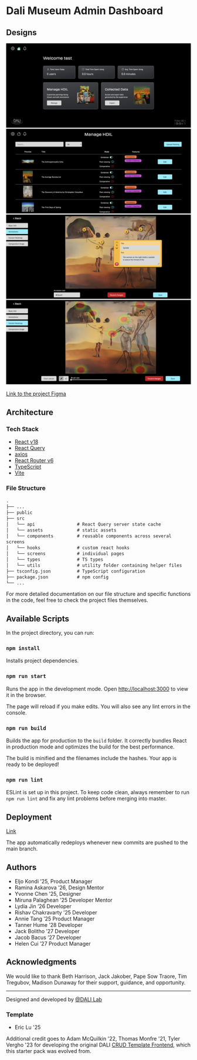 # Dali Museum Admin Dashboard

## Designs

![dashboard](./assets/screenshot1.png)
![paintings list](./assets/screenshot2.png)
![edit annotations page](./assets/screenshot3.png)
![edit curator heatmap page](./assets/screenshot4.png)

[Link to the project Figma](https://www.figma.com/design/7l2FM6Y7hF9YlxZY2JjmH1/Dali-Museum-25W)

## Architecture

### Tech Stack

- [React v18](https://reactjs.org/)
- [React Query](https://tanstack.com/query/v4/docs/framework/react/overview)
- [axios](https://github.com/axios/axios)
- [React Router v6](https://reactrouter.com/en/main)
- [TypeScript](https://www.typescriptlang.org/docs/)
- [Vite](https://vitejs.dev/)

### File Structure

    .
    ├── ...
    ├── public
    ├── src
    │   └── api                # React Query server state cache
    │   └── assets             # static assets
    │   └── components         # reusable components across several screens
    │   └── hooks              # custom react hooks
    │   └── screens            # individual pages
    │   └── types              # TS types
    │   └── utils              # utility folder containing helper files
    ├── tsconfig.json          # TypeScript configuration
    ├── package.json           # npm config
    └── ...

For more detailed documentation on our file structure and specific functions in
the code, feel free to check the project files themselves.

## Available Scripts

In the project directory, you can run:

### `npm install`

Installs project dependencies.

### `npm run start`

Runs the app in the development mode. Open
[http://localhost:3000](http://localhost:3000) to view it in the browser.

The page will reload if you make edits. You will also see any lint errors in the
console.

### `npm run build`

Builds the app for production to the `build` folder. It correctly bundles React
in production mode and optimizes the build for the best performance.

The build is minified and the filenames include the hashes. Your app is ready to
be deployed!

### `npm run lint`

ESLint is set up in this project. To keep code clean, always remember to run
`npm run lint` and fix any lint problems before merging into master.

## Deployment

[Link](https://dali-museum-admin-dashboard.brunchlabs.com/dashboard)

The app automatically redeploys whenever new commits are pushed to the main
branch.

## Authors

- Eljo Kondi ’25, Product Manager
- Ramina Askarova ’26, Design Mentor
- Yvonne Chen ’25, Designer
- Miruna Palaghean ’25 Developer Mentor
- Lydia Jin ’26 Developer
- Rishav Chakravarty ’25 Developer
- Annie Tang ’25 Product Manager
- Tanner Hume ’28 Developer
- Jack Bolitho ’27 Developer
- Jacob Bacus ’27 Developer
- Helen Cui ’27 Product Manager

## Acknowledgments

We would like to thank Beth Harrison, Jack Jakober, Pape Sow Traore, Tim
Tregubov, Madison Dunaway for their support, guidance, and opportunity.

---

Designed and developed by [@DALI Lab](https://github.com/dali-lab)

### Template

- Eric Lu '25

Additional credit goes to Adam McQuilkin '22, Thomas Monfre '21, Tyler Vergho
'23 for developing the original DALI
[CRUD Template Frontend](https://github.com/dali-lab/crud-template-frontend),
which this starter pack was evolved from.
